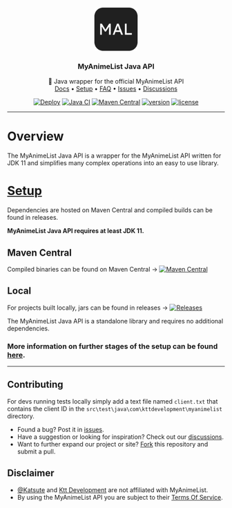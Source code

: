 <p align="center">
    <a href="https://github.com/Katsute/MyAnimeList-Java-API">
        <img src="https://raw.githubusercontent.com/Katsute/MyAnimeList-Java-API/main/logo.png" alt="Logo" width="100" height="100">
    </a>
    <h3 align="center">MyAnimeList Java API</h3>
    <p align="center">
        📘 Java wrapper for the official MyAnimeList API
        <br />
        <a href="https://myanimelist.kttdevelopment.com/documentation/">Docs</a>
        •
        <a href="https://myanimelist.kttdevelopment.com/setup/">Setup</a>
        •
        <a href="https://myanimelist.kttdevelopment.com/faq/">FAQ</a>
        •
        <a href="https://github.com/Katsute/MyAnimeList-Java-API/issues">Issues</a>
        •
        <a href="https://github.com/Katsute/MyAnimeList-Java-API/discussions">Discussions</a>
    </p>
</p>

<p align="center">
    <a href="https://github.com/Katsute/MyAnimeList-Java-API/actions?query=workflow%3ADeploy"><img title="Deploy" src="https://github.com/Katsute/MyAnimeList-Java-API/workflows/Deploy/badge.svg"></a>
    <a href="https://github.com/Katsute/MyAnimeList-Java-API/actions?query=workflow%3A%22Java+CI%22"><img title="Java CI" src="https://github.com/Katsute/MyAnimeList-Java-API/workflows/Java%20CI/badge.svg"></a>
    <a href="https://mvnrepository.com/artifact/com.kttdevelopment/myanimelist"><img title="Maven Central" src="https://img.shields.io/maven-central/v/com.kttdevelopment/MyAnimeList-Java-API"></a>
    <a href="https://github.com/Katsute/MyAnimeList-Java-API/releases"><img title="version" src="https://img.shields.io/github/v/release/Katsute/MyAnimeList-Java-API"></a>
    <a href="https://github.com/Katsute/MyAnimeList-Java-API/blob/main/LICENSE"><img title="license" src="https://img.shields.io/github/license/Katsute/MyAnimeList-Java-API"></a>
</p>

---

# Overview

The MyAnimeList Java API is a wrapper for the MyAnimeList API written for JDK 11 and simplifies many complex operations into an easy to use library.

# [Setup](https://myanimelist.kttdevelopment.com/setup)

Dependencies are hosted on Maven Central and compiled builds can be found in releases.

**MyAnimeList Java API requires at least JDK 11.**

## Maven Central

Compiled binaries can be found on Maven Central → [![Maven Central](https://img.shields.io/maven-central/v/com.kttdevelopment/MyAnimeList-Java-API)](https://mvnrepository.com/artifact/com.kttdevelopment/myanimelist)

## Local

For projects built locally, jars can be found in releases → [![Releases](https://img.shields.io/github/v/release/Katsute/MyAnimeList-Java-API)](https://github.com/Katsute/MyAnimeList-Java-API/releases)

The MyAnimeList Java API is a standalone library and requires no additional dependencies.


### More information on further stages of the setup can be found [here](https://myanimelist.kttdevelopment.com/setup).

---

## Contributing

For devs running tests locally simply add a text file named `client.txt` that contains the client ID in the `src\test\java\com\kttdevelopment\myanimelist` directory.

- Found a bug? Post it in [issues](https://github.com/Katsute/MyAnimeList-Java-API/issues).
- Have a suggestion or looking for inspiration? Check out our [discussions](https://github.com/Katsute/MyAnimeList-Java-API/discussions).
- Want to further expand our project or site? [Fork](https://github.com/Katsute/MyAnimeList-Java-API/fork) this repository and submit a pull.

## Disclaimer
- [@Katsute](https://github.com/Katsute) and [Ktt&nbsp;Development](https://github.com/Ktt-Development) are not affiliated with MyAnimeList.
- By using the MyAnimeList API you are subject to their [Terms Of Service](https://myanimelist.net/static/apiagreement.html).
